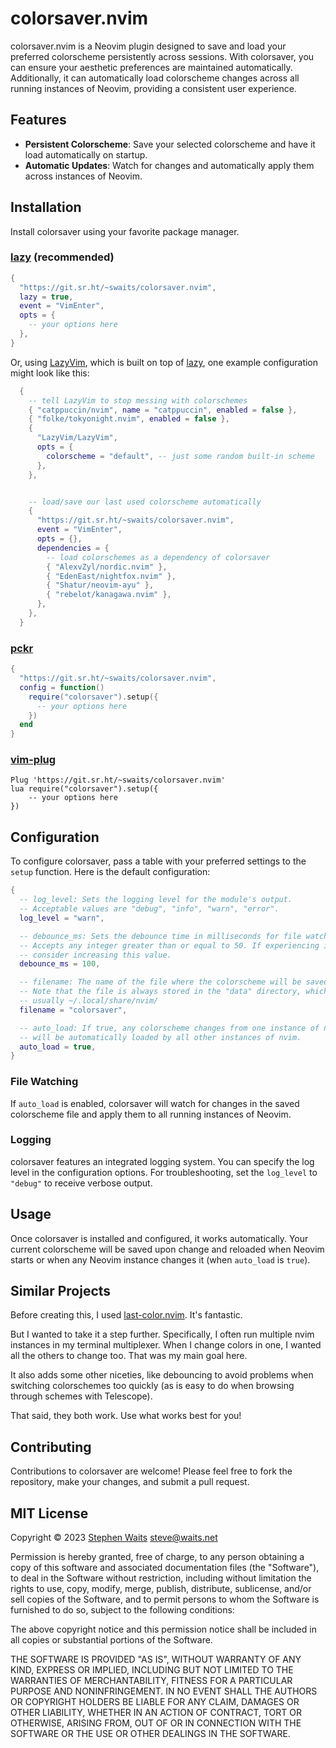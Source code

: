 # colorsaver.nvim

colorsaver.nvim is a Neovim plugin designed to save and load your preferred
colorscheme persistently across sessions. With colorsaver, you can ensure your
aesthetic preferences are maintained automatically. Additionally, it can
automatically load colorscheme changes across all running instances of Neovim,
providing a consistent user experience.

## Features

- **Persistent Colorscheme**: Save your selected colorscheme and have it load
automatically on startup.
- **Automatic Updates**: Watch for changes and automatically apply them across
instances of Neovim.

## Installation

Install colorsaver using your favorite package manager.

### [lazy](https://github.com/folke/lazy.nvim) (recommended)

```lua
{
  "https://git.sr.ht/~swaits/colorsaver.nvim",
  lazy = true,
  event = "VimEnter",
  opts = { 
    -- your options here
  },
}
```

Or, using [LazyVim](https://www.lazyvim.org/), which is built on top of
[lazy](https://github.com/folke/lazy.nvim), one example configuration might
look like this:

```lua
  {
    -- tell LazyVim to stop messing with colorschemes
    { "catppuccin/nvim", name = "catppuccin", enabled = false },
    { "folke/tokyonight.nvim", enabled = false },
    {
      "LazyVim/LazyVim",
      opts = {
        colorscheme = "default", -- just some random built-in scheme
      },
    },


    -- load/save our last used colorscheme automatically
    {
      "https://git.sr.ht/~swaits/colorsaver.nvim",
      event = "VimEnter",
      opts = {},
      dependencies = {
        -- load colorschemes as a dependency of colorsaver
        { "AlexvZyl/nordic.nvim" },
        { "EdenEast/nightfox.nvim" },
        { "Shatur/neovim-ayu" },
        { "rebelot/kanagawa.nvim" },
      },
    },
  }

```

### [pckr](https://github.com/lewis6991/pckr.nvim)

```lua
{
  "https://git.sr.ht/~swaits/colorsaver.nvim",
  config = function()
    require("colorsaver").setup({ 
      -- your options here
    })
  end
}
```

### [vim-plug](https://github.com/junegunn/vim-plug)

```vim
Plug 'https://git.sr.ht/~swaits/colorsaver.nvim'
lua require("colorsaver").setup({ 
    -- your options here
})
```

## Configuration

To configure colorsaver, pass a table with your preferred settings to the
`setup` function. Here is the default configuration:

```lua
{
  -- log_level: Sets the logging level for the module's output.
  -- Acceptable values are "debug", "info", "warn", "error".
  log_level = "warn",

  -- debounce_ms: Sets the debounce time in milliseconds for file watching.
  -- Accepts any integer greater than or equal to 50. If experiencing issues,
  -- consider increasing this value.
  debounce_ms = 100,

  -- filename: The name of the file where the colorscheme will be saved.
  -- Note that the file is always stored in the "data" directory, which is
  -- usually ~/.local/share/nvim/
  filename = "colorsaver",

  -- auto_load: If true, any colorscheme changes from one instance of nvim
  -- will be automatically loaded by all other instances of nvim.
  auto_load = true,
}
```

### File Watching

If `auto_load` is enabled, colorsaver will watch for changes in the saved
colorscheme file and apply them to all running instances of Neovim.

### Logging

colorsaver features an integrated logging system. You can specify the log level
in the configuration options. For troubleshooting, set the `log_level` to
`"debug"` to receive verbose output.

## Usage

Once colorsaver is installed and configured, it works automatically. Your
current colorscheme will be saved upon change and reloaded when Neovim starts
or when any Neovim instance changes it (when `auto_load` is `true`).

## Similar Projects

Before creating this, I used
[last-color.nvim](https://github.com/raddari/last-color.nvim). It's fantastic.

But I wanted to take it a step further. Specifically, I often run multiple nvim
instances in my terminal multiplexer. When I change colors in one, I wanted all
the others to change too. That was my main goal here.

It also adds some other niceties, like debouncing to avoid problems when
switching colorschemes too quickly (as is easy to do when browsing through
schemes with Telescope).

That said, they both work. Use what works best for you!

## Contributing

Contributions to colorsaver are welcome! Please feel free to fork the
repository, make your changes, and submit a pull request.

## MIT License

Copyright © 2023 [Stephen Waits](https://swaits.com/) <steve@waits.net>

Permission is hereby granted, free of charge, to any person obtaining a copy
of this software and associated documentation files (the "Software"), to deal
in the Software without restriction, including without limitation the rights
to use, copy, modify, merge, publish, distribute, sublicense, and/or sell
copies of the Software, and to permit persons to whom the Software is
furnished to do so, subject to the following conditions:

The above copyright notice and this permission notice shall be included in all
copies or substantial portions of the Software.

THE SOFTWARE IS PROVIDED "AS IS", WITHOUT WARRANTY OF ANY KIND, EXPRESS OR
IMPLIED, INCLUDING BUT NOT LIMITED TO THE WARRANTIES OF MERCHANTABILITY,
FITNESS FOR A PARTICULAR PURPOSE AND NONINFRINGEMENT. IN NO EVENT SHALL THE
AUTHORS OR COPYRIGHT HOLDERS BE LIABLE FOR ANY CLAIM, DAMAGES OR OTHER
LIABILITY, WHETHER IN AN ACTION OF CONTRACT, TORT OR OTHERWISE, ARISING FROM,
OUT OF OR IN CONNECTION WITH THE SOFTWARE OR THE USE OR OTHER DEALINGS IN THE
SOFTWARE.
